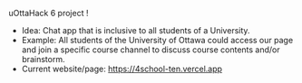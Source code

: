 uOttaHack 6 project !
- Idea: Chat app that is inclusive to all students of a University.
- Example: All students of the University of Ottawa could access our page and join a specific course channel to discuss course contents and/or brainstorm.
- Current website/page: https://4school-ten.vercel.app
